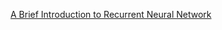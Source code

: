 
[A Brief Introduction to Recurrent Neural Network](https://towardsdatascience.com/a-brief-introduction-to-recurrent-neural-networks-638f64a61ff4)

